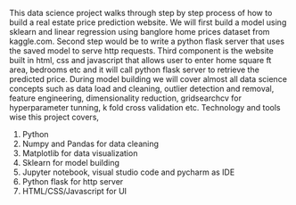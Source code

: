 This data science project  walks through step by step process of how to build a real estate price prediction website. We will first build a model using sklearn and linear regression using banglore home prices dataset from kaggle.com. Second step would be to write a python flask server that uses the saved model to serve http requests. Third component is the website built in html, css and javascript that allows user to enter home square ft area, bedrooms etc and it will call python flask server to retrieve the predicted price. During model building we will cover almost all data science concepts such as data load and cleaning, outlier detection and removal, feature engineering, dimensionality reduction, gridsearchcv for hyperparameter tunning, k fold cross validation etc. Technology and tools wise this project covers,

1. Python <br>
2. Numpy and Pandas for data cleaning <br>
3. Matplotlib for data visualization<br>
4. Sklearn for model building<br>
5. Jupyter notebook, visual studio code and pycharm as IDE<br>
6. Python flask for http server<br>
7. HTML/CSS/Javascript for UI<br>
